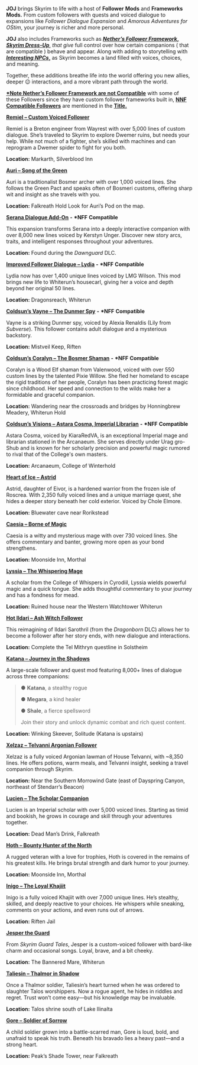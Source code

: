 **JOJ** brings Skyrim to life with a host of **Follower** **Mods** and
**Frameworks** **Mods.** From custom followers with quests and voiced
dialogue to expansions like *Follower* *Dialogue* *Expansion* and
*Amorous* *Adventures* *for* *OStim*, your journey is richer and more
personal.

**JOJ** also includes Frameworks such as [**<u>*Nether’s Follower
Framework*,</u>**](https://www.nexusmods.com/skyrimspecialedition/mods/55653)
<u>[***Skyrim
Dress-Up***](https://www.nexusmods.com/skyrimspecialedition/mods/142755),</u>
*that* *give* full control over how certain companions ( that are
compatible ) behave and appear. Along with adding to storytelling with
**<u>[*Interesting
NPCs*](https://www.nexusmods.com/skyrimspecialedition/mods/29194),</u>**
as Skyrim becomes a land filled with voices, choices, and meaning.

Together, these additions breathe life into the world offering you new
allies, deeper 😉 interactions, and a more vibrant path through the
world.

**<u>\*Note Nether’s Follower Framework are not Compatible</u>** with
some of these Followers since they have custom follower frameworks built
in, **<u>NNF Compatible Followers</u>** are mentioned in the
**<u>Title.</u>**

[**<u>Remiel – Custom Voiced
Follower</u>**](https://www.nexusmods.com/skyrimspecialedition/mods/51874)

Remiel is a Breton engineer from Wayrest with over 5,000 lines of custom
dialogue. She’s traveled to Skyrim to explore Dwemer ruins, but needs
your help. While not much of a fighter, she’s skilled with machines and
can reprogram a Dwemer spider to fight for you both.

**Location:** Markarth, Silverblood Inn

[**<u>Auri – Song of the
Green</u>**](https://www.nexusmods.com/skyrimspecialedition/mods/11278)

Auri is a traditionalist Bosmer archer with over 1,000 voiced lines. She
follows the Green Pact and speaks often of Bosmeri customs, offering
sharp wit and insight as she travels with you.

**Location:** Falkreath Hold Look for Auri’s Pod on the map.

[**<u>Serana Dialogue
Add-On</u>**](https://www.nexusmods.com/skyrimspecialedition/mods/32161)
**-** **\*NFF** **Compatible**

This expansion transforms Serana into a deeply interactive companion
with over 8,000 new lines voiced by Kerstyn Unger. Discover new story
arcs, traits, and intelligent responses throughout your adventures.

**Location:** Found during the *Dawnguard* DLC.

[**<u>Improved Follower Dialogue –
Lydia</u>**](https://www.nexusmods.com/skyrimspecialedition/mods/38473)
**-** **\*NFF** **Compatible**

Lydia now has over 1,400 unique lines voiced by LMG Wilson. This mod
brings new life to Whiterun’s housecarl, giving her a voice and depth
beyond her original 50 lines.

**Location:** Dragonsreach, Whiterun

[**<u>Coldsun’s Vayne – The Dunmer
Spy</u>**](https://www.nexusmods.com/skyrimspecialedition/mods/111833)
**-** **\*NFF** **Compatible**

Vayne is a striking Dunmer spy, voiced by Alexia Renaldis (Lily from
*Subverse*). This follower contains adult dialogue and a mysterious
backstory.

**Location:** Mistveil Keep, Riften

[**<u>Coldsun’s Coralyn – The Bosmer
Shaman</u>**](https://www.nexusmods.com/skyrimspecialedition/mods/112014)
**-** **\*NFF** **Compatible**

Coralyn is a Wood Elf shaman from Valenwood, voiced with over 550 custom
lines by the talented Pixie Willow. She fled her homeland to escape the
rigid traditions of her people, Coralyn has been practicing forest magic
since childhood. Her speed and connection to the wilds make her a
formidable and graceful companion.

**Location:** Wandering near the crossroads and bridges by Honningbrew
Meadery, Whiterun Hold

[**<u>Coldsun’s Visions – Astara Cosma, Imperial
Librarian</u>**](https://www.nexusmods.com/skyrimspecialedition/mods/93354)
**-** **\*NFF** **Compatible**

Astara Cosma, voiced by KiaraRedVA, is an exceptional Imperial mage and
librarian stationed in the Arcanaeum. She serves directly under Urag
gro-Shub and is known for her scholarly precision and powerful magic
rumored to rival that of the College's own masters.

**Location:** Arcanaeum, College of Winterhold

[**<u>Heart of Ice –
Astrid</u>**](https://www.nexusmods.com/skyrimspecialedition/mods/132350)

Astrid, daughter of Eivor, is a hardened warrior from the frozen isle of
Roscrea. With 2,350 fully voiced lines and a unique marriage quest, she
hides a deeper story beneath her cold exterior. Voiced by Chole Elmore.

**Location:** Bluewater cave near Rorikstead

[**<u>Caesia – Borne of
Magic</u>**](https://www.nexusmods.com/skyrimspecialedition/mods/13389)

Caesia is a witty and mysterious mage with over 730 voiced lines. She
offers commentary and banter, growing more open as your bond
strengthens.

**Location:** Moonside Inn, Morthal

[**<u>Lyssia – The Whispering
Mage</u>**](https://www.nexusmods.com/skyrimspecialedition/mods/92898)

A scholar from the College of Whispers in Cyrodiil, Lyssia wields
powerful magic and a quick tongue. She adds thoughtful commentary to
your journey and has a fondness for mead.

**Location:** Ruined house near the Western Watchtower Whiterun

[**<u>Hot Ildari – Ash Witch
Follower</u>**](https://www.nexusmods.com/skyrimspecialedition/mods/19274)

This reimagining of Ildari Sarothril (from the *Dragonborn* DLC) allows
her to become a follower after her story ends, with new dialogue and
interactions.

**Location:** Complete the Tel Mithryn questline in Solstheim

[**<u>Katana – Journey in the
Shadows</u>**](https://www.nexusmods.com/skyrimspecialedition/mods/69622)

A large-scale follower and quest mod featuring 8,000+ lines of dialogue
across three companions:

> ● **Katana**, a stealthy rogue
>
> ● **Megara**, a kind healer
>
> ● **Shale**, a fierce spellsword
>
> Join their story and unlock dynamic combat and rich quest content.

**Location:** Winking Skeever, Solitude (Katana is upstairs)

[**<u>Xelzaz – Telvanni Argonian
Follower</u>**](https://www.nexusmods.com/skyrimspecialedition/mods/62893)

Xelzaz is a fully voiced Argonian lawman of House Telvanni, with ~8,350
lines. He offers potions, warm meals, and Telvanni insight, seeking a
travel companion through Skyrim.

**Location:** Near the Southern Morrowind Gate (east of Dayspring
Canyon, northeast of Stendarr’s Beacon)

[**<u>Lucien – The Scholar
Companion</u>**](https://www.nexusmods.com/skyrimspecialedition/mods/20035)

Lucien is an Imperial scholar with over 5,000 voiced lines. Starting as
timid and bookish, he grows in courage and skill through your adventures
together.

**Location:** Dead Man’s Drink, Falkreath

[**<u>Hoth – Bounty Hunter of the
North</u>**](https://www.nexusmods.com/skyrimspecialedition/mods/16137)

A rugged veteran with a love for trophies, Hoth is covered in the
remains of his greatest kills. He brings brutal strength and dark humor
to your journey.

**Location:** Moonside Inn, Morthal

[**<u>Inigo – The Loyal
Khajiit</u>**](https://www.nexusmods.com/skyrimspecialedition/mods/1461)

Inigo is a fully voiced Khajiit with over 7,000 unique lines. He’s
stealthy, skilled, and deeply reactive to your choices. He whispers
while sneaking, comments on your actions, and even runs out of arrows.

**Location:** Riften Jail

[**<u>Jesper the
Guard</u>**](https://www.nexusmods.com/skyrimspecialedition/mods/132362)

From *Skyrim* *Guard* *Tales*, Jesper is a custom-voiced follower with
bard-like charm and occasional songs. Loyal, brave, and a bit cheeky.

**Location:** The Bannered Mare, Whiterun

[**<u>Taliesin – Thalmor in
Shadow</u>**](https://www.nexusmods.com/skyrimspecialedition/mods/93413)

Once a Thalmor soldier, Taliesin’s heart turned when he was ordered to
slaughter Talos worshippers. Now a rogue agent, he hides in riddles and
regret. Trust won’t come easy—but his knowledge may be invaluable.

**Location:** Talos shrine south of Lake Ilinalta

[**<u>Gore – Soldier of
Sorrow</u>**](https://www.nexusmods.com/skyrimspecialedition/mods/85298)

A child soldier grown into a battle-scarred man, Gore is loud, bold, and
unafraid to speak his truth. Beneath his bravado lies a heavy past—and a
strong heart.

**Location:** Peak’s Shade Tower, near Falkreath
